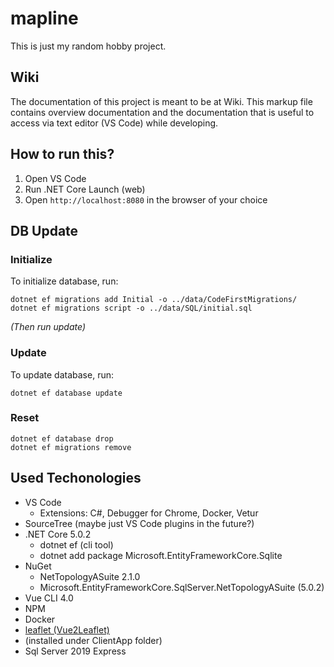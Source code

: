 # mapline
This is just my random hobby project. 

 ## Wiki
 The documentation of this project is meant to be at Wiki. This markup file contains overview documentation and the documentation that is useful to access via text editor (VS Code) while developing.

## How to run this?
 1. Open VS Code
 2. Run .NET Core Launch (web)
 3. Open `http://localhost:8080` in the browser of your choice 

## DB Update
### Initialize
To initialize database, run:
```
dotnet ef migrations add Initial -o ../data/CodeFirstMigrations/
dotnet ef migrations script -o ../data/SQL/initial.sql
```
_(Then run update)_
### Update
To update database, run:
```
dotnet ef database update
```

### Reset
```
dotnet ef database drop
dotnet ef migrations remove
```

## Used Techonologies
 - VS Code
     - Extensions: C#, Debugger for Chrome, Docker, Vetur
 - SourceTree (maybe just VS Code plugins in the future?)
 - .NET Core 5.0.2
     - dotnet ef (cli tool)
     - dotnet add package Microsoft.EntityFrameworkCore.Sqlite
 - NuGet
     - NetTopologyASuite 2.1.0
     - Microsoft.EntityFrameworkCore.SqlServer.NetTopologyASuite (5.0.2)
 - Vue CLI 4.0
 - NPM
 - Docker
 - [leaflet (Vue2Leaflet)](https://github.com/vue-leaflet/Vue2Leaflet)
 - (installed under ClientApp folder)
 - Sql Server 2019 Express
